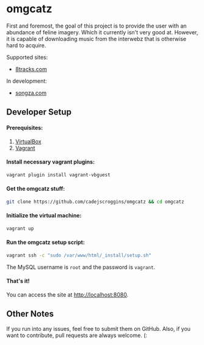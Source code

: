 # omgcatz

First and foremost, the goal of this project is to provide the user with an abundance of feline imagery. Which it currently isn't very good at. However, it is capable of downloading music from the interwebz that is otherwise hard to acquire.

Supported sites:

* [8tracks.com](https://8tracks.com/)

In development:

* [songza.com](https://songza.com/)

## Developer Setup

#### Prerequisites:

1. [VirtualBox](https://www.virtualbox.org/)
2. [Vagrant](https://www.vagrantup.com/)

#### Install necessary vagrant plugins:

```bash
vagrant plugin install vagrant-vbguest
```

#### Get the omgcatz stuff:

```bash
git clone https://github.com/cadejscroggins/omgcatz && cd omgcatz
```

#### Initialize the virtual machine:

```bash
vagrant up
```

#### Run the omgcatz setup script:

```bash
vagrant ssh -c "sudo /var/www/html/_install/setup.sh"
```

The MySQL username is `root` and the password is `vagrant`.

#### That's it!

You can access the site at [http://localhost:8080](http://localhost:8080).

## Other Notes

If you run into any issues, feel free to submit them on GitHub. Also, if you want to contribute, pull requests are always welcome. (:
